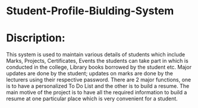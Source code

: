 # Student-Profile-Biulding-System

# Discription:

This system is used to maintain various details of students which include Marks, Projects, Certificates, Events the students can take part in which is conducted in the college, Library books borrowed by the student etc. Major updates are done by the student; updates on marks are done by the lecturers using their respective password. There are 2 major functions, one is to have a personalized To Do List and the other is to build a resume. The main motive of the project is to have all the required information to build a resume at one particular place which is very convenient for a student.  
